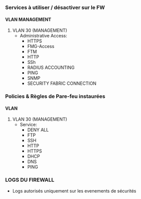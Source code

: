### Services à utiliser / désactiver sur le FW

#### VLAN MANAGEMENT

1.  VLAN 30 (MANAGEMENT)
    - Administrative Access:
      - HTTPS
      - FMG-Access
      - FTM
      - HTTP
      - SSh
      - RADIUS ACCOUNTING
      - PING
      - SNMP
      - SECURITY FABRIC CONNECTION

### Policies & Règles de Pare-feu instaurées

#### VLAN

1. VLAN 30 (MANAGEMENT)
   - Service:
     - DENY ALL
     - FTP
     - SSH
     - HTTP
     - HTTPS
     - DHCP
     - DNS
     - PING

### LOGS DU FIREWALL

- Logs autorisés uniquement sur les evenements de sécurités
